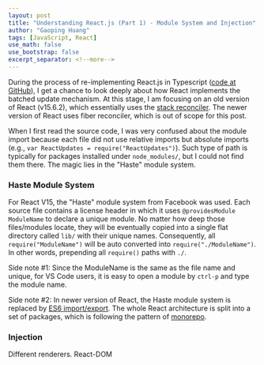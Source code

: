 ```yaml
---
layout: post
title: "Understanding React.js (Part 1) - Module System and Injection"
author: "Gaoping Huang"
tags: [JavaScript, React]
use_math: false
use_bootstrap: false
excerpt_separator: <!--more-->
---
```

During the process of re-implementing React.js in Typescript ([code at GitHub](https://github.com/gaopinghuang0/react-in-typescript)), I get a chance to look deeply about how React implements the batched update mechanism. At this stage, I am focusing on an old version of React (v15.6.2), which essentially uses the [stack reconciler](https://github.com/facebook/react/tree/15-stable/src/renderers/shared/stack/reconciler). The newer version of React uses fiber reconciler, which is out of scope for this post.

<!-- 手动为一段或多段添加分隔符。这样才能正确的转换成 `post.excerpts`。 -->
<!--more-->

When I first read the source code, I was very confused about the module import because each file did not use relative imports but absolute imports (e.g., `var ReactUpdates = require("ReactUpdates")`). Such type of path is typically for packages installed under `node_modules/`, but I could not find them there. The magic lies in the "Haste" module system.

### Haste Module System
For React V15, the "Haste" module system from Facebook was used. Each source file contains a license header in which it uses `@providesModule ModuleName` to declare a unique module. No matter how deep those files/modules locate, they will be eventually copied into a single flat directory called `lib/` with their unique names. Consequently, all `require("ModuleName")` will be auto converted into `require("./ModuleName")`. In other words, prepending all `require()` paths with `./`. 

Side note #1: Since the ModuleName is the same as the file name and unique, for VS Code users, it is easy to open a module by `ctrl-p` and type the module name.


Side note #2: In newer version of React, the Haste module system is replaced by [ES6 import/export](https://reactjs.org/blog/2017/12/15/improving-the-repository-infrastructure.html#removing-the-custom-module-system). The whole React architecture is split into a set of packages, which is following the pattern of [monorepo](https://danluu.com/monorepo/).

### Injection
Different renderers.  React-DOM


